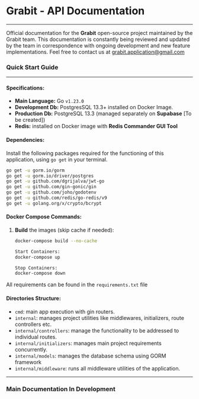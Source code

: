 
# Grabit - API Documentation
________________________________________________________________________
 Official documentation for the **Grabit** open-source project maintained by the Grabit team. This documentation is constantly being reviewed and updated by the team in correspondence with ongoing development and new feature implementations. Feel free to contact us at grabit.application@gmail.com

### Quick Start Guide
________________________________________________________________________
#### Specifications:

- **Main Language:** Go `v1.23.0`
- **Development Db:** PostgresSQL 13.3+ installed on Docker Image.
- **Production Db:** PostgreSQL 13.3 (managed separately on **Supabase** [To be created])
- **Redis:** installed on Docker image with **Redis Commander GUI Tool**

#### Dependencies:

Install the following packages required for the functioning of this application, using `go get` in your terminal.

```bash
go get -u gorm.io/gorm
go get -u gorm.io/driver/postgres
go get -u github.com/dgrijalva/jwt-go
go get -u github.com/gin-gonic/gin
go get -u github.com/joho/godotenv
go get -u github.com/redis/go-redis/v9
go get -u golang.org/x/crypto/bcrypt

```

#### Docker Compose Commands:

1. **Build** the images (skip cache if needed):
   ```bash
   docker-compose build --no-cache

   Start Containers: 
   docker-compose up

   Stop Containers:
   docker-compose down


All requirements can be found in the `requirements.txt` file
#### Directories Structure:

- `cmd`: main app execution with gin routers.
- `internal`: manages project utilities like middlewares, initializers, route controllers etc.
- `internal/controllers`: manage the functionality to be addressed to individual routes.
- `internal/initializers`: manages main project requirements concurrently. 
- `internal/models`: manages the database schema using GORM framework
- `internal/middleware`: runs all middleware utilities of the application.

________________________________________________________________________
### Main Documentation In Development


